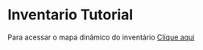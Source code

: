 # Inventario Tutorial
Para acessar o mapa dinâmico do inventário <a href="https://paisagismonocampus.github.io/ArboreoTutorial/">Clique aqui
